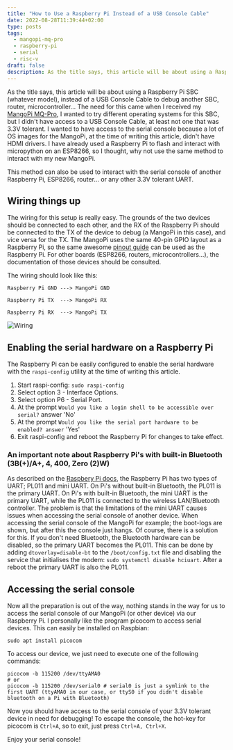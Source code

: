 ```yaml
---
title: "How to Use a Raspberry Pi Instead of a USB Console Cable"
date: 2022-08-28T11:39:44+02:00
type: posts
tags:
  - mangopi-mq-pro
  - raspberry-pi
  - serial
  - risc-v
draft: false
description: As the title says, this article will be about using a Raspberry Pi SBC (whatever model), instead of a USB Console Cable to debug another SBC, router, microcontroller... The need for this came when I received my MangoPi MQ-Pro, I wanted to try different operating systems for this SBC, but I didn't have access to a USB Console Cable, at least not one that was 3.3V tolerant. I wanted to have access to the serial console because a lot of OS images for the MangoPi, at the time of writing this article, didn't have HDMI drivers. I have already used a Raspberry Pi to flash and interact with micropython on an ESP8266, so I thought, why not use the same method to interact with my new MangoPi.
---
```

As the title says, this article will be about using a Raspberry Pi SBC (whatever model), instead of a USB Console Cable to debug another SBC, router, microcontroller... The need for this came when I received my [MangoPi MQ-Pro][1], I wanted to try different operating systems for this SBC, but I didn't have access to a USB Console Cable, at least not one that was 3.3V tolerant. I wanted to have access to the serial console because a lot of OS images for the MangoPi, at the time of writing this article, didn't have HDMI drivers. I have already used a Raspberry Pi to flash and interact with micropython on an ESP8266, so I thought, why not use the same method to interact with my new MangoPi.

This method can also be used to interact with the serial console of another Raspberry Pi, ESP8266, router... or any other 3.3V tolerant UART. 

## Wiring things up

The wiring for this setup is really easy. The grounds of the two devices should be connected to each other, and the RX of the Raspberry Pi should be connected to the TX of the device to debug (a MangoPi in this case), and vice versa for the TX. The MangoPi uses the same 40-pin GPIO layout as a Raspberry Pi, so the same awesome [pinout guide][2] can be used as the Raspberry Pi. For other boards (ESP8266, routers, microcontrollers...), the documentation of those devices should be consulted.

The wiring should look like this:
```
Raspberry Pi GND ---> MangoPi GND

Raspberry Pi TX  ---> MangoPi RX

Raspberry Pi RX  ---> MangoPi TX
```
![Wiring](/posts/how-to-use-a-pi-instead-of-a-usb-console-cable/images/wiring.jpg)

## Enabling the serial hardware on a Raspberry Pi

The Raspberry Pi can be easily configured to enable the serial hardware with the `raspi-config` utility at the time of writing this article.

1. Start raspi-config: `sudo raspi-config`
2. Select option 3 - Interface Options.
3. Select option P6 - Serial Port.
4. At the prompt `Would you like a login shell to be accessible over serial?` answer 'No'
5. At the prompt `Would you like the serial port hardware to be enabled? answer` 'Yes'
6. Exit raspi-config and reboot the Raspberry Pi for changes to take effect.

### An important note about Raspberry Pi's with built-in Bluetooth (3B(+)/A+, 4, 400, Zero (2)W)

As described on the [Raspbery Pi docs][3], the Raspberry Pi has two types of UART; PL011 and mini UART. On Pi's without built-in Bluetooth, the PL011 is the primary UART. On Pi's with built-in Bluetooth, the mini UART is the primary UART, while the PL011 is connected to the wireless LAN/Bluetooth controller. The problem is that the limitations of the mini UART causes issues when accessing the serial console of another device. When accessing the serial console of the MangoPi for example; the boot-logs are shown, but after this the console just hangs. Of course, there is a solution for this. If you don't need Bluetooth, the Bluetooth hardware can be disabled, so the primary UART becomes the PL011. This can be done by adding `dtoverlay=disable-bt` to the `/boot/config.txt` file and disabling the service that initialises the modem: `sudo systemctl disable hciuart`. After a reboot the primary UART is also the PL011.

## Accessing the serial console

Now all the preparation is out of the way, nothing stands in the way for us to access the serial console of our MangoPi (or other device) via our Raspberry Pi. I personally like the program picocom to access serial devices. This can easily be installed on Raspbian:
```
sudo apt install picocom
```

To access our device, we just need to execute one of the following commands:
```
picocom -b 115200 /dev/ttyAMA0
# or
picocom -b 115200 /dev/serial0 # serial0 is just a symlink to the first UART (ttyAMA0 in our case, or ttyS0 if you didn't disable bluetooth on a Pi with Bluetooth)
```

Now you should have access to the serial console of your 3.3V tolerant device in need for debugging! To escape the console, the hot-key for picocom is `Ctrl+A`, so to exit, just press `Ctrl+A, Ctrl+X`.

Enjoy your serial console!

[1]: https://mangopi.cc/mangopi_mqpro
[2]: https://pinout.xyz/#
[3]: https://www.raspberrypi.com/documentation/computers/configuration.html#configuring-uarts
